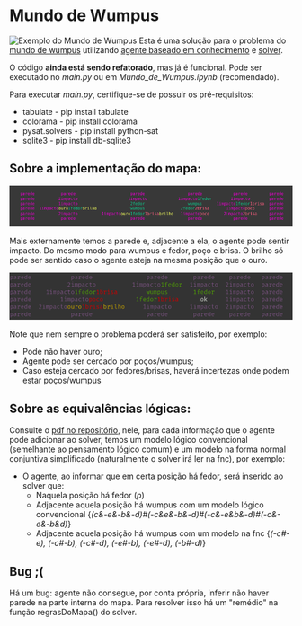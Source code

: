# Mundo de Wumpus
![Exemplo do Mundo de Wumpus](https://slideplayer.com.br/358290/2/images/slide_1.jpg)
Esta é uma solução para o problema do [mundo de wumpus](https://www.ime.usp.br/~leliane/IAcurso2000/Wumpus.html) utilizando [agente baseado em conhecimento](http://www.inf.ufsc.br/~alexandre.goncalves.silva/courses/14s2/ine5633/slides/aula1021.pdf) e [solver](https://pysathq.github.io/usage/).

O código **ainda está sendo refatorado**, mas já é funcional. Pode ser executado no *main.py* ou em *Mundo_de_Wumpus.ipynb* (recomendado).

Para executar *main.py*, certifique-se de possuir os pré-requisitos:
* tabulate - pip install tabulate
* colorama - pip install colorama
* pysat.solvers - pip install python-sat
* sqlite3 - pip install db-sqlite3

## Sobre a implementação do mapa:
![Modelagem do Mundo de Wumpus](imagens/modelagem-mundo-de-wumpus.png)

Mais externamente temos a parede e, adjacente a ela, o agente pode sentir impacto. Do mesmo modo para wumpus e fedor, poço e brisa. O brilho só pode ser sentido caso o agente esteja na mesma posição que o ouro.

![Dificuldades do Mundo de Wumpus](imagens/dificuldades-mundo-de-wumpus.png)

Note que nem sempre o problema poderá ser satisfeito, por exemplo:
* Pode não haver ouro;
* Agente pode ser cercado por poços/wumpus;
* Caso esteja cercado por fedores/brisas, haverá incertezas onde podem estar poços/wumpus
## Sobre as equivalências lógicas:

Consulte o [pdf no repositório](/Equival%C3%AAncias%20L%C3%B3gicas.pdf), nele, para cada informação que o agente pode adicionar ao solver, temos um modelo lógico convencional (semelhante ao pensamento lógico comum) e um modelo na forma normal conjuntiva simplificado (naturalmente o solver irá ler na fnc), por exemplo:
* O agente, ao informar que em certa posição há fedor, será inserido ao solver que:
    * Naquela posição há fedor (*p*)
    * Adjacente aquela posição há wumpus com um modelo lógico convencional {*(c&-e&-b&-d)#(-c&e&-b&-d)#(-c&-e&b&-d)#(-c&-e&-b&d)*}
    * Adjacente aquela posição há wumpus com um modelo na fnc {*(-c#-e), (-c#-b), (-c#-d), (-e#-b), (-e#-d), (-b#-d)*}

## Bug ;(
Há um bug: agente não consegue, por conta própria, inferir não haver parede na parte interna do mapa. Para resolver isso há um "remédio" na função regrasDoMapa() do solver.